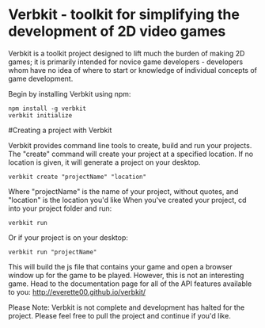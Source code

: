 # Verbkit - toolkit for simplifying the development of 2D video games

Verbkit is a toolkit project designed to lift much the burden of making 2D games; it is primarily intended for novice game developers - developers whom have no idea of where to start or knowledge of individual concepts of game development.

Begin by installing Verbkit using npm:

```
npm install -g verbkit
verbkit initialize
```

#Creating a project with Verbkit

Verbkit provides command line tools to create, build and run your projects. The "create" command
will create your project at a specified location. If no location is given, it will generate a project
on your desktop.

```
verbkit create "projectName" "location"
```
Where "projectName" is the name of your project, without quotes, and "location" is the location you'd like
When you've created your project, cd into your project folder and run:

```
verbkit run
```

Or if your project is on your desktop:

```
verbkit run "projectName"
```

This will build the js file that contains your game and open a browser window up for the game to be played. However, this is not an interesting game. Head to the documentation page for all of the API features available to you: http://everette00.github.io/verbkit/

Please Note: Verbkit is not complete and development has halted for the project. Please feel free to pull the project and continue if you'd like.
